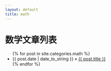 ```yaml
---
layout: default
title: math
---
```


<div id="home">
    <h1>数学文章列表</h1>
    <ul class="posts">
        {% for post in site.categories.math %}
        <li><span>{{ post.date | date_to_string }}</span> &raquo; <a href="{{ post.url }}">{{ post.title }}</a></li>
        {% endfor %}
    </ul>
</div>
